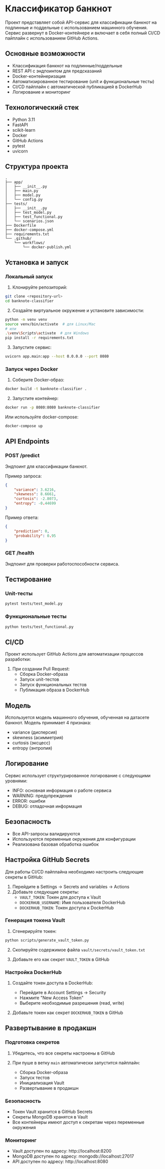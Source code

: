 # Классификатор банкнот

Проект представляет собой API-сервис для классификации банкнот на подлинные и поддельные с использованием машинного обучения. Сервис развернут в Docker-контейнере и включает в себя полный CI/CD пайплайн с использованием GitHub Actions.

## Основные возможности

- Классификация банкнот на подлинные/поддельные
- REST API с эндпоинтом для предсказаний
- Docker-контейнеризация
- Автоматизированное тестирование (unit и функциональные тесты)
- CI/CD пайплайн с автоматической публикацией в DockerHub
- Логирование и мониторинг

## Технологический стек

- Python 3.11
- FastAPI
- scikit-learn
- Docker
- GitHub Actions
- pytest
- uvicorn

## Структура проекта

```
.
├── app/
│   ├── __init__.py
│   ├── main.py
│   ├── model.py
│   └── config.py
├── tests/
│   ├── __init__.py
│   ├── test_model.py
│   ├── test_functional.py
│   └── scenarios.json
├── Dockerfile
├── docker-compose.yml
├── requirements.txt
└── .github/
    └── workflows/
        └── docker-publish.yml
```

## Установка и запуск

### Локальный запуск

1. Клонируйте репозиторий:
```bash
git clone <repository-url>
cd banknote-classifier
```

2. Создайте виртуальное окружение и установите зависимости:
```bash
python -m venv venv
source venv/bin/activate  # для Linux/Mac
# или
.\venv\Scripts\activate  # для Windows
pip install -r requirements.txt
```

3. Запустите сервис:
```bash
uvicorn app.main:app --host 0.0.0.0 --port 8080
```

### Запуск через Docker

1. Соберите Docker-образ:
```bash
docker build -t banknote-classifier .
```

2. Запустите контейнер:
```bash
docker run -p 8080:8080 banknote-classifier
```

Или используйте docker-compose:
```bash
docker-compose up
```

## API Endpoints

### POST /predict
Эндпоинт для классификации банкнот.

Пример запроса:
```json
{
    "variance": 3.6216,
    "skewness": 8.6661,
    "curtosis": -2.8073,
    "entropy": -0.44699
}
```

Пример ответа:
```json
{
    "prediction": 0,
    "probability": 0.95
}
```

### GET /health
Эндпоинт для проверки работоспособности сервиса.

## Тестирование

### Unit-тесты
```bash
pytest tests/test_model.py
```

### Функциональные тесты
```bash
python tests/test_functional.py
```

## CI/CD

Проект использует GitHub Actions для автоматизации процессов разработки:

1. При создании Pull Request:
   - Сборка Docker-образа
   - Запуск unit-тестов
   - Запуск функциональных тестов
   - Публикация образа в DockerHub

## Модель

Используется модель машинного обучения, обученная на датасете банкнот. Модель принимает 4 признака:
- variance (дисперсия)
- skewness (асимметрия)
- curtosis (эксцесс)
- entropy (энтропия)

## Логирование

Сервис использует структурированное логирование с следующими уровнями:
- INFO: основная информация о работе сервиса
- WARNING: предупреждения
- ERROR: ошибки
- DEBUG: отладочная информация

## Безопасность

- Все API-запросы валидируются
- Используются переменные окружения для конфигурации
- Реализована базовая обработка ошибок

## Настройка GitHub Secrets

Для работы CI/CD пайплайна необходимо настроить следующие секреты в GitHub:

1. Перейдите в Settings -> Secrets and variables -> Actions
2. Добавьте следующие секреты:
   - `VAULT_TOKEN`: Токен для доступа к Vault
   - `DOCKERHUB_USERNAME`: Имя пользователя DockerHub
   - `DOCKERHUB_TOKEN`: Токен доступа к DockerHub

### Генерация токена Vault

1. Сгенерируйте токен:
```bash
python scripts/generate_vault_token.py
```

2. Скопируйте содержимое файла `vault/secrets/vault_token.txt`

3. Добавьте его как секрет `VAULT_TOKEN` в GitHub

### Настройка DockerHub

1. Создайте токен доступа в DockerHub:
   - Перейдите в Account Settings -> Security
   - Нажмите "New Access Token"
   - Выберите необходимые разрешения (read, write)

2. Добавьте токен как секрет `DOCKERHUB_TOKEN` в GitHub

## Развертывание в продакшн

### Подготовка секретов

1. Убедитесь, что все секреты настроены в GitHub

2. При пуше в ветку `main` автоматически запустится пайплайн:
   - Сборка Docker-образа
   - Запуск тестов
   - Инициализация Vault
   - Развертывание в продакшн

### Безопасность

- Токен Vault хранится в GitHub Secrets
- Секреты MongoDB хранятся в Vault
- Все контейнеры имеют доступ к секретам через переменные окружения

### Мониторинг

- Vault доступен по адресу: http://localhost:8200
- MongoDB доступен по адресу: mongodb://localhost:27017
- API доступен по адресу: http://localhost:8080